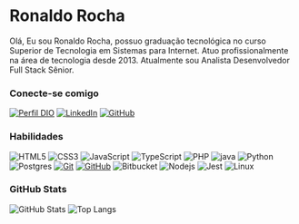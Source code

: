 # Ronaldo Rocha
Olá, Eu sou Ronaldo Rocha, possuo graduação tecnológica no curso Superior de Tecnologia em Sistemas para Internet. Atuo profissionalmente na área de tecnologia desde 2013. Atualmente sou Analista Desenvolvedor Full Stack Sênior.

### Conecte-se comigo
[![Perfil DIO](https://img.shields.io/badge/-Meu%20Perfil%20na%20DIO-30A3DC?style=for-the-badge)](https://web.dio.me/users/ronaldocuca/)
[![LinkedIn](https://img.shields.io/badge/-LinkedIn-000?style=for-the-badge&logo=linkedin&logoColor=30A3DC)](https://www.linkedin.com/in/ronaldocuca/)
[![GitHub](https://img.shields.io/badge/GitHub-000?style=for-the-badge&logo=github&logoColor=30A3DC)](https://github.com/ronaldocuca/dio-lab-open-source)

### Habilidades
![HTML5](https://img.shields.io/badge/HTML-000?style=for-the-badge&logo=html5&logoColor=30A3DC)
![CSS3](https://img.shields.io/badge/CSS3-000?style=for-the-badge&logo=css3&logoColor=E94D5F)
![JavaScript](https://img.shields.io/badge/JavaScript-000?style=for-the-badge&logo=javascript&logoColor=30A3DC)
![TypeScript](https://img.shields.io/badge/Typescript-000?style=for-the-badge&logo=typescript&logoColor=30A3DC)
![PHP](https://img.shields.io/badge/Php-000?style=for-the-badge&logo=PHP&logoColor=30A3DC)
![java](https://img.shields.io/badge/Java-000?style=for-the-badge&logo=openjdk&logoColor=white)
![Python](https://img.shields.io/badge/Python-000?style=for-the-badge&logo=Python&logoColor=30A3DC)
![Postgres](https://img.shields.io/badge/PostgreSQL-000?style=for-the-badge&logo=postgresql&logoColor=white)
[![Git](https://img.shields.io/badge/Git-000?style=for-the-badge&logo=git&logoColor=E94D5F)](https://git-scm.com/doc) 
[![GitHub](https://img.shields.io/badge/GitHub-000?style=for-the-badge&logo=github&logoColor=30A3DC)](https://docs.github.com/)
![Bitbucket](https://img.shields.io/badge/Bitbucket-000?style=for-the-badge&logo=bitbucket&logoColor=30A3DC)
![Nodejs](https://img.shields.io/badge/Node.js-000?style=for-the-badge&logo=node.js&logoColor=white)
![Jest](https://img.shields.io/badge/Jest-323330?style=for-the-badge&logo=Jest&logoColor=white)
![Linux](https://img.shields.io/badge/Linux-000?style=for-the-badge&logo=linux&logoColor=)

### GitHub Stats
![GitHub Stats](https://github-readme-stats.vercel.app/api?username=ronaldocuca&theme=transparent&bg_color=000&border_color=30A3DC&show_icons=true&icon_color=30A3DC&title_color=E94D5F&text_color=FFF)
![Top Langs](https://github-readme-stats-git-masterrstaa-rickstaa.vercel.app/api/top-langs/?username=ronaldocuca&layout=compact&bg_color=000&border_color=30A3DC&title_color=E94D5F&text_color=FFF)

